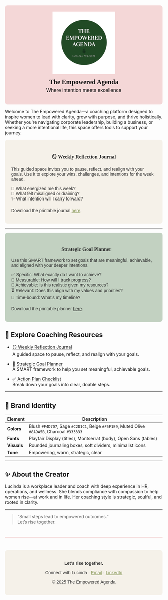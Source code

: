 <div style="background-color:#F4D7D7; padding:20px; text-align:center; border-radius:8px;">
  <img src="assets/TEALogo.png" alt="The Empowered Agenda Logo" width="200" style="margin-bottom:10px;"/>
  <h2 style="margin:0; font-family:'Playfair Display', serif;">The Empowered Agenda</h2>
  <p style="font-family:'Montserrat', sans-serif; font-size:16px; margin-top:5px;">
    Where intention meets excellence
  </p>
</div>


Welcome to The Empowered Agenda—a coaching platform designed to inspire women to lead with clarity, grow with purpose, and thrive holistically. Whether you're navigating corporate leadership, building a business, or seeking a more intentional life, this space offers tools to support your journey.
<div style="background-color:#F5F1E9; padding:20px; border-radius:8px; font-family:'Montserrat', sans-serif; color:#333;">
  <h3 style="text-align:center; font-family:'Playfair Display', serif;">🪞 Weekly Reflection Journal</h3>
  <p>This guided space invites you to pause, reflect, and realign with your goals. Use it to explore your wins, challenges, and intentions for the week ahead.</p>
  
  <ul style="list-style-type: none; padding-left: 0;">
    <li>🌸 What energized me this week?</li>
    <li>🌿 What felt misaligned or draining?</li>
    <li>✨ What intention will I carry forward?</li>
  </ul>

  <p style="margin-top:20px;">Download the printable journal <a href="https://www.canva.com/design/DAG07EX2abg/pswykhNDoHUUHc4zCKUC7w/edit?ui=e30" style="color:#8A9A5B;">here</a>.</p>
</div>

---
<div style="background-color:#C2D1C1; padding:20px; border-radius:8px; font-family:'Montserrat', sans-serif; color:#333;">
  <h3 style="text-align:center; font-family:'Playfair Display', serif;">🎯 Strategic Goal Planner</h3>
  <p>Use this SMART framework to set goals that are meaningful, achievable, and aligned with your deeper intentions.</p>

  <ul style="list-style-type: none; padding-left: 0;">
    <li>✅ Specific: What exactly do I want to achieve?</li>
    <li>📏 Measurable: How will I track progress?</li>
    <li>🎯 Achievable: Is this realistic given my resources?</li>
    <li>⏳ Relevant: Does this align with my values and priorities?</li>
    <li>📆 Time-bound: What’s my timeline?</li>
  </ul>

  <p style="margin-top:20px;">Download the printable planner <a href="https://www.canva.com/design/DAG07EX2abg/pswykhNDoHUUHc4zCKUC7w/edit?ui=e30" style="color:#333;">here</a>.</p>
</div>


## 🧰 Explore Coaching Resources

- [🪞 Weekly Reflection Journal](templates/weekly-reflection.md)  
  A guided space to pause, reflect, and realign with your goals.

- [🎯 Strategic Goal Planner](templates/goal-planner.md)  
  A SMART framework to help you set meaningful, achievable goals.

- [✅ Action Plan Checklist](templates/action-checklist.md)  
  Break down your goals into clear, doable steps.

---

## 🎨 Brand Identity

| Element        | Description                                      |
|----------------|--------------------------------------------------|
| **Colors**     | Blush `#F4D7D7`, Sage `#C2D1C1`, Beige `#F5F1E9`, Muted Olive `#8A9A5B`, Charcoal `#333333`  
| **Fonts**      | Playfair Display (titles), Montserrat (body), Open Sans (tables)  
| **Visuals**    | Rounded journaling boxes, soft dividers, minimalist icons  
| **Tone**       | Empowering, warm, strategic, clear  

---

## ✨ About the Creator

Lucinda is a workplace leader and coach with deep experience in HR, operations, and wellness. She blends compliance with compassion to help women rise—at work and in life. Her coaching style is strategic, soulful, and rooted in clarity.

---

> “Small steps lead to empowered outcomes.”  
Let’s rise together.


<hr style="border: none; height: 2px; background-color: #F4D7D7; margin: 40px 0;"/>

<div style="background-color:#F5F1E9; padding:20px; text-align:center; border-radius:8px; font-family:'Montserrat', sans-serif; font-size:14px; color:#333;">
  <p><strong>Let’s rise together.</strong></p>
  <p>Connect with Lucinda · <a href="mailto:lucinda@example.com" style="color:#8A9A5B;">Email</a> · <a href="https://www.linkedin.com/in/lucinda" style="color:#8A9A5B;">LinkedIn</a></p>
  <p style="margin-top:10px;">© 2025 The Empowered Agenda</p>
</div>
